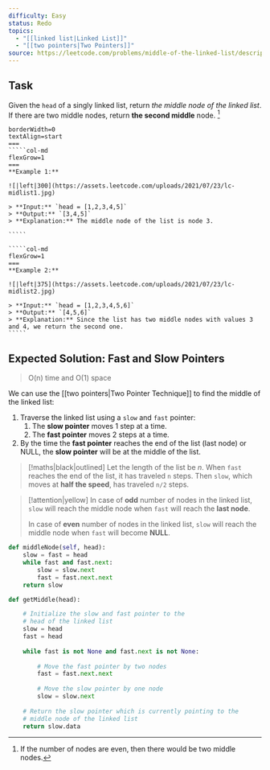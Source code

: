 ```yaml
---
difficulty: Easy
status: Redo
topics:
  - "[[linked list|Linked List]]"
  - "[[two pointers|Two Pointers]]"
source: https://leetcode.com/problems/middle-of-the-linked-list/description/
---
```

## Task
Given the `head` of a singly linked list, return *the middle node of the linked list*.
If there are two middle nodes, return **the second middle** node. [^1]

``````col
borderWidth=0
textAlign=start
===
`````col-md
flexGrow=1
===
**Example 1:**

![|left|300](https://assets.leetcode.com/uploads/2021/07/23/lc-midlist1.jpg)

> **Input:** `head = [1,2,3,4,5]`
> **Output:** `[3,4,5]`
> **Explanation:** The middle node of the list is node 3.

`````

`````col-md
flexGrow=1
===
**Example 2:**

![|left|375](https://assets.leetcode.com/uploads/2021/07/23/lc-midlist2.jpg)

> **Input:** `head = [1,2,3,4,5,6]`
> **Output:** `[4,5,6]`
> **Explanation:** Since the list has two middle nodes with values 3 and 4, we return the second one.
`````
``````

## Expected Solution: Fast and Slow Pointers
> O(n) time and O(1) space

We can use the [[two pointers|Two Pointer Technique]] to find the middle of the linked list:

1. Traverse the linked list using a `slow` and `fast` pointer:
	1. The **slow pointer** moves 1 step at a time.
	1. The **fast pointer** moves 2 steps at a time.
2. By the time the **fast pointer** reaches the end of the list (last node) or NULL, the **slow pointer** will be at the middle of the list.

> [!maths|black|outlined]
> Let the length of the list be $n$.
> When `fast` reaches the end of the list, it has traveled `n` steps.
> Then `slow`, which moves at **half the speed**, has traveled `n/2` steps.

> [!attention|yellow]
> In case of **odd** number of nodes in the linked list, `slow` will reach the middle node when `fast` will reach the **last node**.
>
> In case of **even** number of nodes in the linked list, `slow` will reach the middle node when `fast` will become **NULL**.

```python
def middleNode(self, head):
	slow = fast = head
	while fast and fast.next:
		slow = slow.next
		fast = fast.next.next
	return slow
```

```python
def getMiddle(head):

    # Initialize the slow and fast pointer to the
    # head of the linked list
    slow = head
    fast = head
    
    while fast is not None and fast.next is not None:
    
        # Move the fast pointer by two nodes
        fast = fast.next.next
        
        # Move the slow pointer by one node
        slow = slow.next
        
    # Return the slow pointer which is currently pointing to the
    # middle node of the linked list
    return slow.data
```

[^1]: If the number of nodes are even, then there would be two middle nodes.